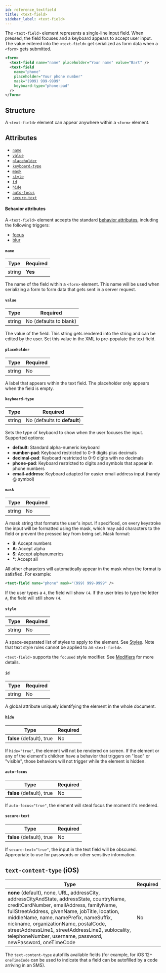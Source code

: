```yaml
---
id: reference_textfield
title: <text-field>
sidebar_label: <text-field>
---
```


The `<text-field>` element represents a single-line input field. When pressed, the field focuses and a keyboard appears to accept user input. The value entered into the `<text-field>` get serialized as form data when a `<form>` gets submitted.

```xml
<form>
  <text-field name="name" placeholder="Your name" value="Bart" />
  <text-field
    name="phone"
    placeholder="Your phone number"
    mask="(999) 999-9999"
    keyboard-type="phone-pad"
  />
</form>
```

## Structure

A `<text-field>` element can appear anywhere within a `<form>` element.

## Attributes

- [`name`](#name)
- [`value`](#value)
- [`placeholder`](#placeholder)
- [`keyboard-type`](#keyboard-type)
- [`mask`](#mask)
- [`style`](#style)
- [`id`](#id)
- [`hide`](#hide)
- [`auto-focus`](#auto-focus)
- [`secure-text`](#secure-text)

#### Behavior attributes

A `<text-field>` element accepts the standard [behavior attributes](/docs/reference_behavior_attributes), including the following triggers:

- [focus](#focus)
- [blur](#blur)

#### `name`

| Type   | Required |
| ------ | -------- |
| string | **Yes**  |

The name of the field within a `<form>` element. This name will be used when serializing a form to form data that gets sent in a server request.

#### `value`

| Type   | Required               |
| ------ | ---------------------- |
| string | No (defaults to blank) |

The value of the field. This string gets rendered into the string and can be edited by the user. Set this value in the XML to pre-populate the text field.

#### `placeholder`

| Type   | Required |
| ------ | -------- |
| string | No       |

A label that appears within the text field. The placeholder only appears when the field is empty.

#### `keyboard-type`

| Type   | Required                     |
| ------ | ---------------------------- |
| string | No (defaults to **default**) |

Sets the type of keybaord to show when the user focuses the input. Supported options:

- **default**: Standard alpha-numeric keyboard
- **number-pad**: Keyboard restricted to 0-9 digits plus decimals
- **decimal-pad**: Keyboard restricted to 0-9 digits with no decimals
- **phone-pad**: Keyboard restricted to digits and symbols that appear in phone numbers
- **email-address**: Keyboard adapted for easier email address input (handy @ symbol)

#### `mask`

| Type   | Required |
| ------ | -------- |
| string | No       |

A mask string that formats the user's input. If specificed, on every keystroke the input will be formatted using the mask, which may add characters to the field or prevent the pressed key from being set. Mask format:

- **9**: Accept numbers
- **A**: Accept alpha
- **S**: Accept alphanumerics
- **\***: Accept all

All other characters will automatically appear in the mask when the format is satisfied. For example:

```xml
<text-field name="phone" mask="(999) 999-9999" />
```

If the user types a `4`, the field will show `(4`. If the user tries to type the letter `A`, the field will still show `(4`.

#### `style`

| Type   | Required |
| ------ | -------- |
| string | No       |

A space-separated list of styles to apply to the element. See [Styles](/docs/reference_style). Note that text style rules cannot be applied to an `<text-field>`.

`<text-field>` supports the `focused` style modifier. See [Modifiers](/docs/reference_modifier) for more details.

#### `id`

| Type   | Required |
| ------ | -------- |
| string | No       |

A global attribute uniquely identifying the element in the whole document.

#### `hide`

| Type                      | Required |
| ------------------------- | -------- |
| **false** (default), true | No       |

If `hide="true"`, the element will not be rendered on screen. If the element or any of the element's children have a behavior that triggers on "load" or "visible", those behaviors will not trigger while the element is hidden.

#### `auto-focus`

| Type                      | Required |
| ------------------------- | -------- |
| **false** (default), true | No       |

If `auto-focus="true"`, the element will steal focus the moment it's rendered.

#### `secure-text`

| Type                      | Required |
| ------------------------- | -------- |
| **false** (default), true | No       |

If `secure-text="true"`, the input in the text field will be obscured. Appropriate to use for passwords or other sensitive information.

## `text-content-type` (iOS)

| Type                                                                                                                                                                                                                                                                                                                                                                                            | Required |
| ----------------------------------------------------------------------------------------------------------------------------------------------------------------------------------------------------------------------------------------------------------------------------------------------------------------------------------------------------------------------------------------------- | -------- |
| **none** (default), none, URL, addressCity, addressCityAndState, addressState, countryName, creditCardNumber, emailAddress, familyName, fullStreetAddress, givenName, jobTitle, location, middleName, name, namePrefix, nameSuffix, nickname, organizationName, postalCode, streetAddressLine1, streetAddressLine2, sublocality, telephoneNumber, username, password, newPassword, oneTimeCode  | No       |

The `text-content-type` autofills available fields (for example, for iOS 12+ `oneTimeCode` can be used to indicate that a field can be autofilled by a code arriving in an SMS).
